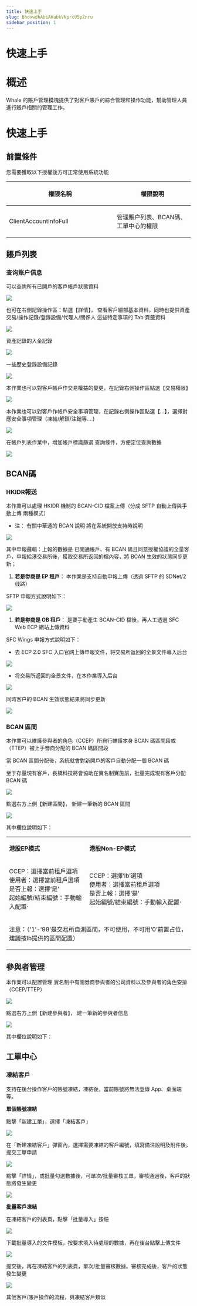 ```yaml
---
title: 快速上手
slug: BhdxwdhAbiAKubkVNprcU5pZnru
sidebar_position: 1
---
```



# 快速上手

# 概述

Whale 的賬戶管理模塊提供了對客戶賬戶的綜合管理和操作功能，幫助管理人員進行賬戶相關的管理工作。

# 快速上手

## 前置條件

您需要獲取以下授權後方可正常使用系統功能

<table header_row="1">
<colgroup>
<col width="437"/>
<col width="393"/>
</colgroup>
<thead>
<tr><th><p>權限名稱</p></th><th><p>權限說明</p></th></tr>
</thead>
<tbody>
<tr><td><p>ClientAccountInfoFull</p></td><td><p>管理賬户列表、BCAN碼、工單中心的權限</p></td></tr>
</tbody>
</table>

## 賬戶列表

### 查询账户信息

可以查詢所有已開戶的客戶帳戶狀態資料

<img src="/assets/NzSsbYQxCoCwlsxx3WfcPmJEnoh.png" src-width="3234" src-height="1606" align="center"/>

也可在右側記錄操作區：點選【詳情】， 查看客戶細部基本資料，同時也提供資產交易/操作記錄/登錄設備/代理人/關係人 這些特定事項的 Tab 頁籤資料

<img src="/assets/Dq1pbV8gxoFuklxXPSxc1vz9nLe.png" src-width="3246" src-height="1228" align="center"/>

 資產記錄的入金記錄

<img src="/assets/TWuUbp1vzoyTNqxvIbmcB3c8nIb.png" src-width="2384" src-height="1248" align="center"/>

一些歷史登錄設備記錄

<img src="/assets/OUPKbTEHZo7jA7xBIabcc841noe.png" src-width="2420" src-height="744" align="center"/>

本作業也可以對客戶帳戶作交易權益的變更，在記錄右側操作區點選【交易權限】

<img src="/assets/QrA2btYGFoHJabxMgfQcHdiGnWd.png" src-width="1802" src-height="1364" align="center"/>

本作業也可以對客戶作帳戶安全事項管理，在記錄右側操作區點選【...】，選擇對應安全事項管理（凍結/解鎖/注銷等....)

<img src="/assets/NRkNbyqfBoRb3jxnUMzcPq6jnPf.png" src-width="3428" src-height="1504" align="center"/>

在帳戶列表作業中，增加帳戶標識篩選 查詢條件，方便定位查詢數據

<img src="/assets/VaLgbpy7Ro2wXHxY0YHcK6XqnVd.png" src-width="3248" src-height="808" align="center"/>

## BCAN碼

### HKIDR報送

本作業可以處理 HKIDR 機制的 BCAN-CID 檔案上傳（分成 SFTP 自動上傳與手動上傳 兩種模式）

- 注： 有關中華通的 BCAN 說明 將在系統開放支持時說明

<img src="/assets/U14Rbr97jocfZhxGP7octqOrnsh.png" src-width="1280" src-height="586" align="center"/>

其中申報邏輯：上報的數據是 已開通帳戶、有 BCAN 碼且同意授權協議的全量客戶，申報給港交易所後，獲取交易所返回的檔內容，將 BCAN 生效的狀態同步更新；

1. **若是劵商是 EP 租戶**： 本作業是支持自動申報上傳（透過 SFTP 的 SDNet/2 线路）

SFTP 申報方式說明如下：

<img src="/assets/Waf3bsdXCoAeoLxzAHjctyeKnJS.png" src-width="3250" src-height="1542" align="center"/>

1. **若是劵商是 OB 租戶**： 是要手動產生 BCAN-CID 檔後，再人工透過 SFC Web ECP 網站上傳資料

SFC Wings 申報方式說明如下：

- 去 ECP 2.0 SFC 入口官网上傳申報文件，将交易所返回的全景文件導入后台

<img src="/assets/HBWDbYqRPokkbCxNotfcrRSynqK.png" src-width="1280" src-height="904" align="center"/>

- 将交易所返回的全景文件，在本作業導入后台

<img src="/assets/Y2KPbiqvKovjZAxU7L4cdfgino8.png" src-width="3246" src-height="1624" align="center"/>

同時客户的 BCAN 生效狀態結果將同步更新

<img src="/assets/QQZkbPEHOonSQpxsfwWcYieTnUg.png" src-width="3218" src-height="1228" align="center"/>

### BCAN 區間

本作業可以維護參與者的角色（CCEP）所自行維護本身 BCAN 碼區間段或（TTEP）被上手劵商分配的 BCAN 碼區間段

當 BCAN 區間分配後，系統就會對新開戶的客戶自動分配一個 BCAN 碼

至于存量現有客戶，長橋科技將會協助在實名制實施前，批量完成現有客戶分配 BCAN 碼

<img src="/assets/JdFib9xOMoc53hxBZoGchdC4nvc.png" src-width="3242" src-height="810" align="center"/>

點選右方上側【新建區間】， 新建一筆新的 BCAN 區間

<img src="/assets/KbvsbVzM7oFFprxrGmUc4VKanLf.png" src-width="3248" src-height="1624" align="center"/>

其中欄位說明如下：

<table>
<colgroup>
<col width="368"/>
<col width="503"/>
</colgroup>
<tbody>
<tr><td><p><strong>港股EP模式</strong></p></td><td><p><strong>港股Non-EP模式</strong></p></td></tr>
<tr><td><p>CCEP：選擇當前租戶選項<br/>使用者：選擇當前租戶選項<br/>是否上報：選擇‘是’<br/>起始編號/結束編號：手動輸入配置· </p></td><td><p>CCEP：選擇‘lb’選項<br/>使用者：選擇當前租戶選項<br/> 是否上報：選擇‘是’<br/> 起始編號/結束編號：手動輸入配置·</p></td></tr>
<tr><td colspan="2"><p>注意：（‘1’-‘99’是交易所自測區間，不可使用，不可用‘0’前置占位，建議按lb提供的區間配置）</p></td></tr>
</tbody>
</table>

## 參與者管理

本作業可以配置管理 實名制中有關劵商參與者的公司資料以及參與者的角色安排（CCEP/TTEP）

<img src="/assets/PxFub0ff7oCAgYxaXt9c4x9pnfh.png" src-width="3132" src-height="1046" align="center"/>

點選右方上側【新建參與者】， 建一筆新的參與者信息

<img src="/assets/EDkGbD0SJooqh2xAI1JcyqXunYd.png" src-width="3248" src-height="1630" align="center"/>

其中欄位說明如下：

## 工單中心

### 凍結客戶

支持在後台操作客戶的賬號凍結，凍結後，當前賬號將無法登錄 App、桌面端等。

**單個賬號凍結**

點擊「新建工單」，選擇「凍結客戶」

<img src="/assets/RMPIbbhoMoAt0QxT7ZDcezrunBf.png" src-width="1998" src-height="824" align="center"/>

在「新建凍結客戶」彈窗內，選擇需要凍結的客戶編號，填寫備注說明及附件後，提交工單申請

<img src="/assets/SL3ebq2zHoBYhzxYPTncZRpyn0b.png" src-width="1952" src-height="1006" align="center"/>

點擊「詳情」，或批量勾選數據後，可單次/批量審核工單，審核通過後，客戶的狀態將發生變更

<img src="/assets/AcNhblfXWogXHMx9yIicPZySnNd.png" src-width="1948" src-height="988" align="center"/>

**批量客戶凍結**

在凍結客戶的列表頁，點擊「批量導入」按鈕

<img src="/assets/Y4JJbjr0aok18wxgJFCcag5Unw1.png" src-width="1960" src-height="854" align="center"/>

下載批量導入的文件模板，按要求填入待處理的數據，再在後台點擊上傳文件

<img src="/assets/W5FUb0Z7XogzfWxQsDdcp4uUn9b.png" src-width="1976" src-height="1000" align="center"/>

提交後，再在凍結客戶的列表頁，單次/批量審核數據。審核完成後，客戶的狀態發生變更

<img src="/assets/X8gQbOUwJo7IMHx54o3cpQSQnze.png" src-width="1948" src-height="988" align="center"/>

其他客戶/賬戶操作的流程，與凍結客戶類似


